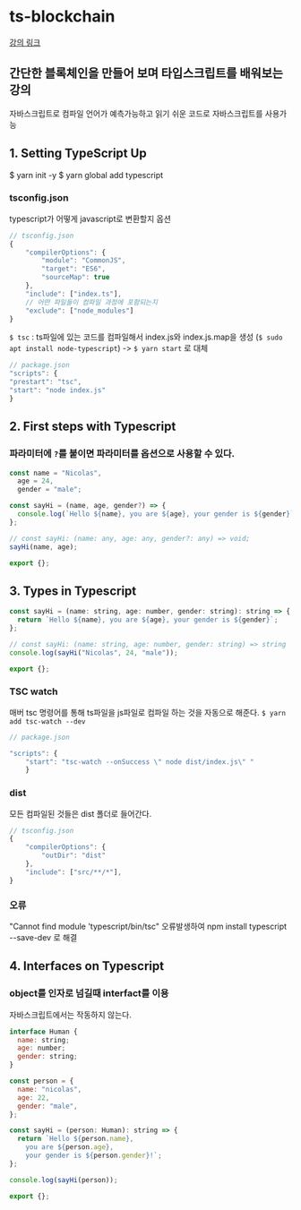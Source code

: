 # ts-blockchain

[강의 링크](https://www.youtube.com/watch?v=7wAhwv2Rbxw&list=PLAIAppF7linDYmY78NgUIlE9Qv-j4z0wU&index=1)

## 간단한 블록체인을 만들어 보며 타입스크립트를 배워보는 강의

자바스크립트로 컴파일
언어가 예측가능하고 읽기 쉬운 코드로 자바스크립트를 사용가능

## 1. Setting TypeScript Up

$ yarn init -y
$ yarn global add typescript

### tsconfig.json

typescript가 어떻게 javascript로 변환할지 옵션

```js
// tsconfig.json
{
    "compilerOptions": {
        "module": "CommonJS",
        "target": "ES6",
        "sourceMap": true
    },
    "include": ["index.ts"],
    // 어떤 파일들이 컴파일 과정에 포함되는지
    "exclude": ["node_modules"]
}
```

`$ tsc` : ts파일에 있는 코드를 컴파일해서 index.js와 index.js.map을 생성
(`$ sudo apt install node-typescript`)
-> `$ yarn start` 로 대체

```js
// package.json
"scripts": {
"prestart": "tsc",
"start": "node index.js"
}
```

## 2. First steps with Typescript

### 파라미터에 `?`를 붙이면 파라미터를 옵션으로 사용할 수 있다.

```js
const name = "Nicolas",
  age = 24,
  gender = "male";

const sayHi = (name, age, gender?) => {
  console.log(`Hello ${name}, you are ${age}, your gender is ${gender}`);
};

// const sayHi: (name: any, age: any, gender?: any) => void;
sayHi(name, age);

export {};
```

## 3. Types in Typescript

```js
const sayHi = (name: string, age: number, gender: string): string => {
  return `Hello ${name}, you are ${age}, your gender is ${gender}`;
};

// const sayHi: (name: string, age: number, gender: string) => string
console.log(sayHi("Nicolas", 24, "male"));

export {};
```

### TSC watch

매버 tsc 명령어를 통해 ts파일을 js파일로 컴파일 하는 것을 자동으로 해준다.
`$ yarn add tsc-watch --dev`

```js
// package.json

"scripts": {
    "start": "tsc-watch --onSuccess \" node dist/index.js\" "
    }
```

### dist

모든 컴파일된 것들은 dist 폴더로 들어간다.

```js
// tsconfig.json
{
    "compilerOptions": {
        "outDir": "dist"
    },
    "include": ["src/**/*"],
}
```

### 오류

"Cannot find module 'typescript/bin/tsc" 오류발생하여 npm install typescript --save-dev 로 해결

## 4. Interfaces on Typescript

### object를 인자로 넘길때 interfact를 이용

자바스크립트에서는 작동하지 않는다.

```js
interface Human {
  name: string;
  age: number;
  gender: string;
}

const person = {
  name: "nicolas",
  age: 22,
  gender: "male",
};

const sayHi = (person: Human): string => {
  return `Hello ${person.name},
    you are ${person.age},
    your gender is ${person.gender}!`;
};

console.log(sayHi(person));

export {};
```
